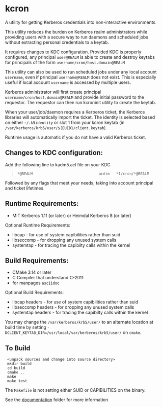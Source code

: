# kcron
A utility for getting Kerberos credentials into non-interactive environments.

This utility reduces the burden on Kerberos realm administrators while providing users with a secure way to run daemons and scheduled jobs without extracting personal credentials to a keytab.
 
It requires changes to KDC configuration. Provided KDC is properly configured, any principal `user@REALM` is able to create and destroy keytabs for principals of the form `username/cron/host.domain@REALM`

This utility can also be used to run scheduled jobs under any local account `username`, even if principal `username@REALM` does not exist. This is especially useful if local account `username` is accessed by multiple users.

Kerberos administrator will first create principal `username/cron/host.domain@REALM` and provide initial password to the requestor. The requestor can then run kcroninit utility to create the keytab.

When your user/job/daemon requires a Kerberos ticket, the Kerberos libraries will automatically import the ticket.
The identity is selected based on either `~/.k5identity` or slot 1 from your kcron keytab (in `/var/kerberos/krb5/user/${EUID}/client.keytab`).

Runtime usage is automatic if you do not have a valid Kerberos ticket.

## Changes to KDC configuration:
 Add the following line to kadm5.acl file on your KDC

> `*@REALM                              acdim   *1/cron/*@REALM `

Followed by any flags that meet your needs, taking into account principal and ticket lifetimes. 

## Runtime Requirements:

* MIT Kerberos 1.11 (or later) or Heimdal Kerberos 8 (or later)

Optional Runtime Requirements:

* libcap - for use of system capibilities rather than suid
* libseccomp - for dropping any unused system calls
* systemtap - for tracing the capibilty calls within the kernel

## Build Requirements:

* CMake 3.14 or later
* C Compiler that understand C-2011
* for manpages `asciidoc`

Optional Build Requirements:

* libcap headers - for use of system capibilities rather than suid
* libseccomp headers - for dropping any unused system calls
* systemtap headers - for tracing the capibilty calls within the kernel

You may change the `/var/kerberos/krb5/user/` to an alternate location at build time by setting `-DCLIENT_KEYTAB_DIR=/usr/local/var/kerberos/krb5/user/` on `cmake`.

## To Build

```
 <unpack sources and change into source directory>
 mkdir build
 cd build
 cmake ..
 make
 make test
```

The `Makefile` is not setting either SUID or CAPIBILITIES on the binary.

See the [documentation](https://github.com/scientificlinux/kcron/blob/master/doc/kcron.doc) folder for more information

